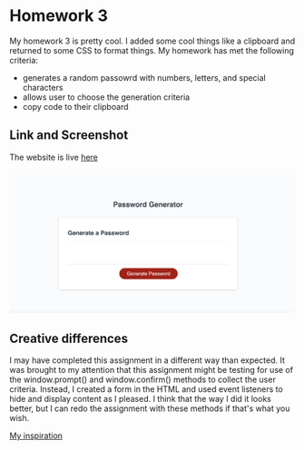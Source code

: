 # Homework 3

My homework 3 is pretty cool. I added some cool things like a clipboard
and returned to some CSS to format things. My homework has met the following
criteria:

- generates a random passowrd with numbers, letters, and special characters
- allows user to choose the generation criteria
- copy code to their clipboard

## Link and Screenshot

The website is live [here](https://dltorrise.github.io/Homework-3/)

![Screenshot of my password generator](Assets/Images/screenshot.png)

## Creative differences

I may have completed this assignment in a different way than expected. It was brought to my attention that this assignment might be testing for use of the window.prompt() and window.confirm() methods to collect the user criteria. Instead, I created a form in the HTML and used event listeners to hide and display content as I pleased. I think that the way I did it looks better, but I can redo the assignment with these methods if that's what you wish. 

[My inspiration](https://www.youtube.com/watch?v=duNmhKgtcsI)


